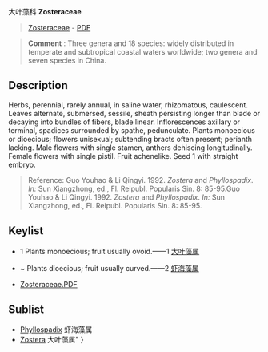 大叶藻科 **Zosteraceae**

> [Zosteraceae](http://www.iplant.cn/info/Zosteraceae?t=foc) - [PDF](http://www.iplant.cn/foc/pdf/Zosteraceae.pdf)


> **Comment** : 
> Three genera and 18 species: widely distributed in temperate and subtropical coastal waters worldwide; two genera and seven species in China.

## Description

Herbs, perennial, rarely annual, in saline water, rhizomatous, caulescent. Leaves alternate, submersed, sessile, sheath persisting longer than blade or decaying into bundles of fibers, blade linear. Inflorescences axillary or terminal, spadices surrounded by spathe, pedunculate. Plants monoecious or dioecious; flowers unisexual; subtending bracts often present; perianth lacking. Male flowers with single stamen, anthers dehiscing longitudinally. Female flowers with single pistil. Fruit achenelike. Seed 1 with straight embryo.


> Reference: 
> Guo Youhao & Li Qingyi. 1992. *Zostera* and *Phyllospadix*. *In:* Sun Xiangzhong, ed., Fl. Reipubl. Popularis Sin. 8: 85-95.Guo Youhao & Li Qingyi. 1992. *Zostera* and *Phyllospadix*. *In:* Sun Xiangzhong, ed., Fl. Reipubl. Popularis Sin. 8: 85-95.


## Keylist

* 1 Plants monoecious; fruit usually ovoid.——1  [大叶藻属](http://www.iplant.cn/info/Zostera?t=foc)
* ~ Plants dioecious; fruit usually curved.——2  [虾海藻属](http://www.iplant.cn/info/Phyllospadix?t=foc)


* [Zosteraceae.PDF](http://www.iplant.cn/foc/pdf/Zosteraceae.pdf)

## Sublist

* [Phyllospadix](http://www.iplant.cn/info/Phyllospadix?t=foc)
 虾海藻属
* [Zostera](http://www.iplant.cn/info/Zostera?t=foc) 大叶藻属"
}